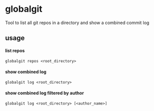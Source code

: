 # globalgit
Tool to list all git repos in a directory and show a combined commit log

## usage
#### list repos 
```
globalgit repos <root_directory>
```

#### show combined log
```
globalgit log <root_directory>
```

#### show combined log filtered by author
```
globalgit log <root_directory> [<author_name>]
```
